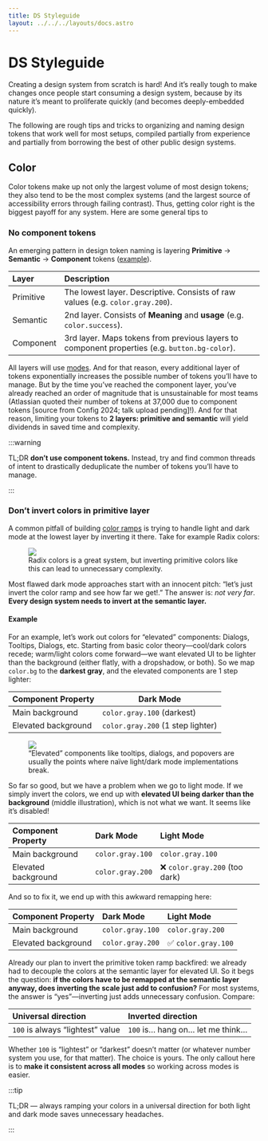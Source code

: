 ```yaml
---
title: DS Styleguide
layout: ../../../layouts/docs.astro
---
```


# DS Styleguide

Creating a design system from scratch is hard! And it’s really tough to make changes once people start consuming a design system, because by its nature it’s meant to proliferate quickly (and becomes deeply-embedded quickly).

The following are rough tips and tricks to organizing and naming design tokens that work well for most setups, compiled partially from experience and partially from borrowing the best of other public design systems.

## Color

Color tokens make up not only the largest volume of most design tokens; they also tend to be the most complex systems (and the largest source of accessibility errors through failing contrast). Thus, getting color right is the biggest payoff for any system. Here are some general tips to

### No component tokens

An emerging pattern in design token naming is layering **Primitive** → **Semantic** → **Component** tokens ([example](https://thedesignsystem.guide/design-tokens)).

| Layer     | Description                                                                                   |
| :-------- | :-------------------------------------------------------------------------------------------- |
| Primitive | The lowest layer. Descriptive. Consists of raw values (e.g. `color.gray.200`).                |
| Semantic  | 2nd layer. Consists of **Meaning** and **usage** (e.g. `color.success`).                      |
| Component | 3rd layer. Maps tokens from previous layers to component properties (e.g. `button.bg-color`). |

All layers will use [modes](/guides/modes). And for that reason, every additional layer of tokens exponentially increases the possible number of tokens you’ll have to manage. But by the time you’ve reached the component layer, you’ve already reached an order of magnitude that is unsustainable for most teams (Atlassian quoted their number of tokens at 37,000 due to component tokens [source from Config 2024; talk upload pending]!). And for that reason, limiting your tokens to **2 layers: primitive and semantic** will yield dividends in saved time and complexity.

:::warning

TL;DR **don’t use component tokens.** Instead, try and find common threads of intent to drastically deduplicate the number of tokens you’ll have to manage.

:::

### Don’t invert colors in primitive layer

A common pitfall of building [color ramps](https://ferdychristant.com/color-for-the-color-challenged-884c7aa04a56) is trying to handle light and dark mode at the lowest layer by inverting it there. Take for example Radix colors:

<figure>
  <img src="/assets/radix-colors.png" aria-hidden />
  <figcaption>Radix colors is a great system, but inverting primitive colors like this can lead to unnecessary complexity.</figcaption>
</figure>

Most flawed dark mode approaches start with an innocent pitch: “let’s just invert the color ramp and see how far we get!.” The answer is: _not very far_. **Every design system needs to invert at the semantic layer.**

#### Example

For an example, let’s work out colors for “elevated” components: Dialogs, Tooltips, Dialogs, etc. Starting from basic color theory—cool/dark colors recede; warm/light colors come forward—we want elevated UI to be lighter than the background (either flatly, with a dropshadow, or both). So we map `color.bg` to the **darkest gray**, and the elevated components are 1 step lighter:

| Component Property  | Dark Mode                         |
| :------------------ | --------------------------------- |
| Main background     | `color.gray.100` (darkest)        |
| Elevated background | `color.gray.200` (1 step lighter) |

<figure>
  <img src="/assets/tooltip-dialog-light-dark-mode.png" aria-hidden />
  <figcaption>“Elevated” components like tooltips, dialogs, and popovers are usually the points where naïve light/dark mode implementations break.</figcaption>
</figure>

So far so good, but we have a problem when we go to light mode. If we simply invert the colors, we end up with **elevated UI being darker than the background** (middle illustration), which is not what we want. It seems like it’s disabled!

| Component Property  | Dark Mode        | Light Mode                     |
| :------------------ | :--------------- | :----------------------------- |
| Main background     | `color.gray.100` | `color.gray.100`               |
| Elevated background | `color.gray.200` | ❌ `color.gray.200` (too dark) |

And so to fix it, we end up with this awkward remapping here:

| Component Property  | Dark Mode        | Light Mode          |
| :------------------ | :--------------- | :------------------ |
| Main background     | `color.gray.100` | `color.gray.200`    |
| Elevated background | `color.gray.200` | ✅ `color.gray.100` |

Already our plan to invert the primitive token ramp backfired: we already had to decouple the colors at the semantic layer for elevated UI. So it begs the question: **if the colors have to be remapped at the semantic layer anyway, does inverting the scale just add to confusion?** For most systems, the answer is “yes”—inverting just adds unnecessary confusion. Compare:

| Universal direction              | Inverted direction               |
| :------------------------------- | :------------------------------- |
| `100` is always “lightest” value | `100` is… hang on… let me think… |

Whether `100` is “lightest” or “darkest” doesn’t matter (or whatever number system you use, for that matter). The choice is yours. The only callout here is to **make it consistent across all modes** so working across modes is easier.

:::tip

TL;DR — always ramping your colors in a universal direction for both light and dark mode saves unnecessary headaches.

:::
